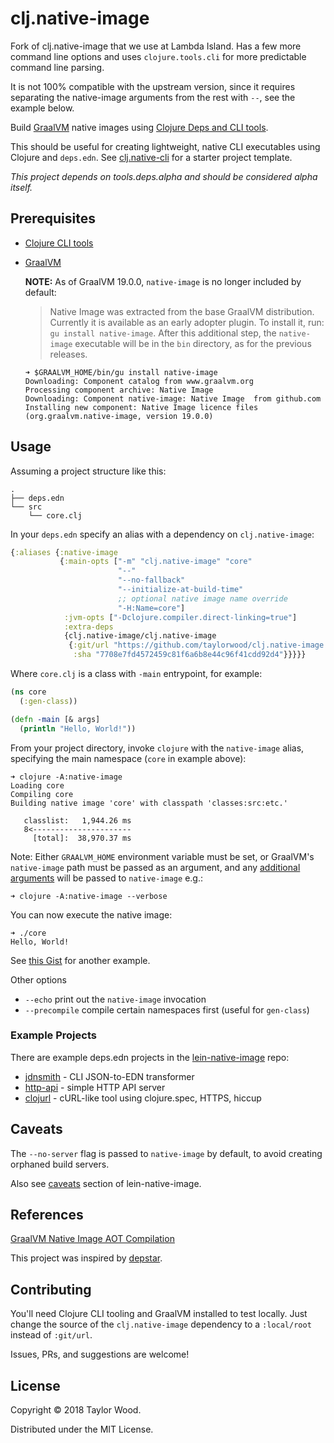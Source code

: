 # clj.native-image

Fork of clj.native-image that we use at Lambda Island. Has a few more command line options and uses `clojure.tools.cli` for more predictable command line parsing.

It is not 100% compatible with the upstream version, since it requires separating the native-image arguments from the rest with `--`, see the example below.

Build [GraalVM](https://www.graalvm.org) native images using [Clojure Deps and CLI tools](https://clojure.org/guides/deps_and_cli).

This should be useful for creating lightweight, native CLI executables using Clojure and `deps.edn`.
See [clj.native-cli](https://github.com/taylorwood/clj.native-cli) for a starter project template.

_This project depends on tools.deps.alpha and should be considered alpha itself._


## Prerequisites

- [Clojure CLI tools](https://clojure.org/guides/getting_started#_clojure_installer_and_cli_tools)
- [GraalVM](https://www.graalvm.org/downloads/)

  **NOTE:** As of GraalVM 19.0.0, `native-image` is no longer included by default:
  > Native Image was extracted from the base GraalVM distribution. Currently it is available as an early adopter plugin. To install it, run: `gu install native-image`. After this additional step, the `native-image` executable will be in the `bin` directory, as for the previous releases.

  ```
  ➜ $GRAALVM_HOME/bin/gu install native-image
  Downloading: Component catalog from www.graalvm.org
  Processing component archive: Native Image
  Downloading: Component native-image: Native Image  from github.com
  Installing new component: Native Image licence files (org.graalvm.native-image, version 19.0.0)
  ```

## Usage

Assuming a project structure like this:
```
.
├── deps.edn
└── src
    └── core.clj
```

In your `deps.edn` specify an alias with a dependency on `clj.native-image`:
```clojure
{:aliases {:native-image
           {:main-opts ["-m" "clj.native-image" "core"
                        "--"
                        "--no-fallback"
                        "--initialize-at-build-time"
                        ;; optional native image name override
                        "-H:Name=core"]
            :jvm-opts ["-Dclojure.compiler.direct-linking=true"]
            :extra-deps
            {clj.native-image/clj.native-image
             {:git/url "https://github.com/taylorwood/clj.native-image.git"
              :sha "7708e7fd4572459c81f6a6b8e44c96f41cdd92d4"}}}}}
```

Where `core.clj` is a class with `-main` entrypoint, for example:
```clojure
(ns core
  (:gen-class))

(defn -main [& args]
  (println "Hello, World!"))
```

From your project directory, invoke `clojure` with the `native-image` alias, specifying the main namespace
(`core` in example above):
```
➜ clojure -A:native-image
Loading core
Compiling core
Building native image 'core' with classpath 'classes:src:etc.'

   classlist:   1,944.26 ms
   8<----------------------
     [total]:  38,970.37 ms
```
Note: Either `GRAALVM_HOME` environment variable must be set, or GraalVM's `native-image` path must be passed as an argument,
and any [additional arguments](https://www.graalvm.org/docs/reference-manual/aot-compilation/#image-generation-options)
will be passed to `native-image` e.g.:
```
➜ clojure -A:native-image --verbose
```

You can now execute the native image:
```
➜ ./core
Hello, World!
```

See [this Gist](https://gist.github.com/taylorwood/23d370f70b8b09dbf6d31cd4f27d31ff) for another example.

Other options

- `--echo` print out the `native-image` invocation
- `--precompile` compile certain namespaces first (useful for `gen-class`)

### Example Projects

There are example deps.edn projects in the [lein-native-image](https://github.com/taylorwood/lein-native-image) repo:
- [jdnsmith](https://github.com/taylorwood/lein-native-image/blob/master/examples/http-api) - CLI JSON-to-EDN transformer
- [http-api](https://github.com/taylorwood/lein-native-image/blob/master/examples/http-api) - simple HTTP API server
- [clojurl](https://github.com/taylorwood/clojurl) - cURL-like tool using clojure.spec, HTTPS, hiccup

## Caveats

The `--no-server` flag is passed to `native-image` by default, to avoid creating orphaned build servers.

Also see [caveats](https://github.com/taylorwood/lein-native-image#caveats) section of lein-native-image.

## References

[GraalVM Native Image AOT Compilation](https://www.graalvm.org/docs/reference-manual/aot-compilation/)

This project was inspired by [depstar](https://github.com/healthfinch/depstar).

## Contributing

You'll need Clojure CLI tooling and GraalVM installed to test locally.
Just change the source of the `clj.native-image` dependency to a `:local/root` instead of `:git/url`.

Issues, PRs, and suggestions are welcome!

## License

Copyright © 2018 Taylor Wood.

Distributed under the MIT License.
